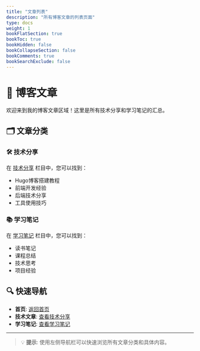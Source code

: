 ```yaml
---
title: "文章列表"
description: "所有博客文章的列表页面"
type: docs
weight: 1
bookFlatSection: true
bookToc: true
bookHidden: false
bookCollapseSection: false
bookComments: true
bookSearchExclude: false
---
```


# 📝 博客文章

欢迎来到我的博客文章区域！这里是所有技术分享和学习笔记的汇总。

## 🗂️ 文章分类

### 🛠️ 技术分享
在 [技术分享](/docs/tech/) 栏目中，您可以找到：
- Hugo博客搭建教程
- 前端开发经验
- 后端技术分享
- 工具使用技巧

### 📚 学习笔记  
在 [学习笔记](/docs/notes/) 栏目中，您可以找到：
- 读书笔记
- 课程总结
- 技术思考
- 项目经验

## 🔍 快速导航

- **首页**: [返回首页](/)
- **技术文章**: [查看技术分享](/docs/tech/)
- **学习笔记**: [查看学习笔记](/docs/notes/)

---

> 💡 **提示**: 使用左侧导航栏可以快速浏览所有文章分类和具体内容。
